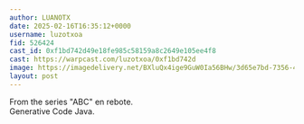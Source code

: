 ```yaml
---
author: LUANOTX
date: 2025-02-16T16:35:12+0000
username: luzotxoa
fid: 526424
cast_id: 0xf1bd742d49e18fe985c58159a8c2649e105ee4f8
cast: https://warpcast.com/luzotxoa/0xf1bd742d
image: https://imagedelivery.net/BXluQx4ige9GuW0Ia56BHw/3d65e7bd-7356-4e61-7375-dbe3f429fb00/original
layout: post
---
```

From the series "ABC" en rebote.  
Generative Code Java.  

<img src='https://imagedelivery.net/BXluQx4ige9GuW0Ia56BHw/3d65e7bd-7356-4e61-7375-dbe3f429fb00/original' alt='' referrerpolicy='no-referrer'/>